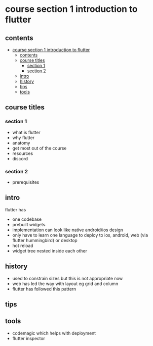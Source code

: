 # course section 1 introduction to flutter

## contents

- [course section 1 introduction to flutter](#course-section-1-introduction-to-flutter)
  - [contents](#contents)
  - [course titles](#course-titles)
    - [section 1](#section-1)
    - [section 2](#section-2)
  - [intro](#intro)
  - [history](#history)
  - [tips](#tips)
  - [tools](#tools)

## course titles

### section 1
- what is flutter
- why flutter 
- anatomy
- get most out of the course
- resources
- discord

### section 2

- prerequisites

## intro

flutter has

- one codebase
- prebuilt widgets
- implementation can look like native android/ios design
- only have to learn one language to deploy to ios, android, web (via flutter hummingbird) or desktop 
- hot reload
- widget tree nested inside each other

## history

- used to constrain sizes but this is not appropriate now
- web has led the way with layout eg grid and column
- flutter has followed this pattern

## tips

## tools

- codemagic which helps with deployment
- flutter inspector

